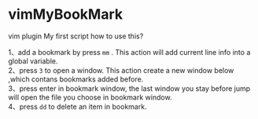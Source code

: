 # vimMyBookMark
vim plugin My first script
how to use this?

1、add a bookmark by press `mm` . This action will add current line info into a global variable.<br>
2、press `3` to open a window. This action create a new window below ,which contans bookmarks added before.<br>
3、press enter in bookmark window, the last window you stay before jump will open the file you choose in bookmark window.<br>
4、press `dd` to delete an item in bookmark.<br>
